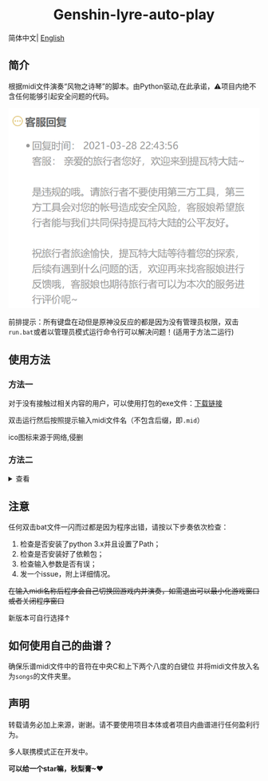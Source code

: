 <h1 align="center">Genshin-lyre-auto-play</h1>

简体中文| [English](./README_en.md)

## 简介
根据midi文件演奏“风物之诗琴”的脚本。由Python驱动,在此承诺，⚠️项目内绝不含任何能够引起安全问题的代码。

![官方声明](./1.png)

前排提示：所有键盘在动但是原神没反应的都是因为没有管理员权限，双击`run.bat`或者以管理员模式运行命令行可以解决问题！(适用于方法二运行)


## 使用方法

### 方法一

对于没有接触过相关内容的用户，可以使用打包的exe文件：[下载链接](https://github.com/Misaka17032/genshin-lyre-auto-play/releases/)

双击运行然后按照提示输入midi文件名（不包含后缀，即`.mid`）

ico图标来源于网络,侵删


### 方法二

<details>
<summary>查看</summary>

### 运行环境

```
Windows
python 3.x
pywin32 （用于模拟键盘输入）
numpy
```

### 1. 安装Python

去Python官网下载然后安装

### 2.安装模块

安装并配置好python环境后使用`pip install -r requirements.txt`命令安装模块。

国内可以使用：

```
pip install -i https://pypi.tuna.tsinghua.edu.cn/simple -r requirements.txt
```

### 3.运行

使用管理员权限运行`python piano.py`

</details>

## 注意

任何双击bat文件一闪而过都是因为程序出错，请按以下步奏依次检查：

1. 检查是否安装了python 3.x并且设置了Path；
2. 检查是否安装好了依赖包；
3. 检查输入参数是否有误；
4. 发一个issue，附上详细情况。


~~在输入midi名称后程序会自己切换回游戏内并演奏，如需退出可以最小化游戏窗口或者关闭程序窗口~~

新版本可自行选择↑

## 如何使用自己的曲谱？

确保乐谱midi文件中的音符在中央C和上下两个八度的白键位  并将midi文件放入名为`songs`的文件夹里。


## 声明

转载请务必加上来源，谢谢。请不要使用项目本体或者项目内曲谱进行任何盈利行为。

多人联携模式正在开发中。

**可以给一个star嘛，秋梨膏~♥**
